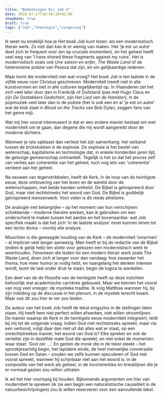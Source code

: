 ```yaml
---
title: "Bedenkingen Bij Job 4"
date: 2020-07-27T10:50:10+02:00
showDate: true
draft: true
tags: ["Job","theologie","zingeving"]
---
```


Ik weet nu eindelijk hoe je *Het boek Job* kunt lezen: als een modernistisch literair werk. Zo niet dan kan ik er weinig van maken. Het ‘je est un autre’ doet zich te frequent voor (en op cruciale momenten), en het geheel heeft veel weg van ‘I have shored these fragments against my ruins’. Het is modernistisch zoals ook *Une saison en enfer*, *The Waste Land* of de heteronieme poëzie van Pessoa dat zijn, en om gelijkaardige redenen.

Maar komt die moderniteit niet wat vroeg? *Het boek Job* is ten laatste in de vijfde eeuw voor Christus geschreven. Moderniteit treedt niet in alle kunstvormen en niet in alle culturen tegelijkertijd op. In Vlaanderen zet het zich veel later door dan in Frankrijk of Duitsland (pas met Hugo Claus en zijn *De Oostakkers Gedichten*, zijn *Het Lied van de Hamster*); in de popmuziek veel later dan in de poëzie (het is ook een en al ‘je est un autre’ wat de klok slaat in *Blood on the Tracks* van Bob Dylan, zeggen fans van het genre mij). 

Wat mij hier vooral interesseert is dat er een andere manier bestaat om met moderniteit om te gaan, dan degene die mij wordt aangereikt door de moderne dichters. 

Wanneer je iets opblaast dan verliest het zijn samenhang; het verband tussen de brokstukken is de explosie. De explosie is het bestel van wetenschap, kapitalisme en technologie dat, in enkele honderden jaren tijd, de gelovige gemeenschap ontmantelt. Tegelijk is het zo dat het proces zelf van verlies aan coherentie van het geheel, toch nog iets van 'coherentie' verleent aan het geheel. 

Na eeuwen van tegenstribbelen, heeft de Kerk, in de loop van de twintigste eeuw, deze onttovering van het leven en de wereld door de wetenschappen, met beide handen omhelst. De Bijbel is geïnspireerd door God, maar niet rechtstreeks het woord van God. De Bijbel is goddelijk geïnspireerd mensenwerk. Voor velen is dit reeds atheïsme. 



De analogie met belangrijke – op het moment van hun verschijnen: schokkende – moderne literaire werken, kan ik gebruiken om een onderscheid te maken tussen het aardse en het bovenaardse: wat Job specifiek maakt is dat het zich ‘in de laatste analyse’ moet kunnen lenen tot een lectio divina – voorbij alle analyse.

Misschien is die gewaagde houding van de Kerk – de moderniteit ‘omarmen’ – al impliciet veel langer aanwezig. Men heeft er bij de redactie van de Bijbel (indien ik gelijk heb) ten slotte voor gekozen een modernistisch werk te weerhouden. Fenomeen die leiden tot een modern literair werk zoals The Waste Land, doen zich al langer voor dan vandaag: hoe zwaarder het thema, hoe meer humor je nodig hebt, en naargelang het denken intenser wordt, komt de taal onder druk te staan, begin de logica te wankelen. 

Een deel van de de filosofie van de twintigste heeft op deze inzichten behoorlijk wat academische carrières gebouwd. Maar we kennen het vooral van nog veel vroeger: de mystieke traditie. Ik volg Matthias wanneer hij, bij zijn inleiding op de discussie in het plenum, in de mystiek terecht kwam. Maar ook dit zou hier te ver zou leiden. 

De auteur van het boek Job heeft de tekst enigszins in de stellingen laten staan. Hij heeft hem niet perfect willen afwerken, niet willen stroomlijnen. De manier waarop de Kerk in de twintigste eeuw moderniteit integreert, leidt bij mij tot de volgende vraag. Indien God niet rechtstreeks spreekt, maar via een verbond, volgt daar dan niet uit dat alles wat er staat, op een onrechtstreekse manier, het woord van God is? Elke spreker en ook de verteller zijn in dezelfde mate God die spreekt, en niet enkel de momenten waar staat: ‘God zei: ...’. En gezien de ironie die in de tekst steekt – het sprookjesachtig begin, het lapidaire einde, de heel menselijke conversatie tussen God en Satan – zouden we zelfs kunnen speculeren of God niet vooral spreekt, wanneer hij schijnbaar niet aan het woord is: in de compositie van het werk als geheel, in de incoherenties en breuklijnen die je er normaal gezien zou willen uithalen. 

Ik wil het hier voorlopig bij houden. Bijkomende argumenten om hier van moderniteit te spreken (ik zie een begin een naturalistische causaliteit in de natuurbeschrijvingen) zou ik willen reserveren voor een aanvullende tekst.